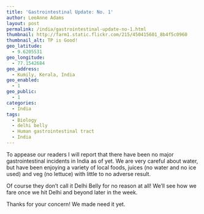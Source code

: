 ```yaml
---
title: 'Gastrointestinal Update: No. 1'
author: LeeAnne Adams
layout: post
permalink: /india/gastrointestinal-update-no-1.html
thumbnail: http://farm1.static.flickr.com/215/450415601_8b4f5c0960
thumbnail_alt: TP is Good!
geo_latitude:
  - 9.6205531
geo_longitude:
  - 77.1542684
geo_address:
  - Kumily, Kerala, India
geo_enabled:
  - 1
geo_public:
  - 1
categories:
  - India
tags:
  - Biology
  - delhi belly
  - Human gastrointestinal tract
  - India
---
```

To appease our readers I will report that there have been no major gastrointestinal incidents in India as of yet. We are very careful about water, but have been enjoying a variety of local foods, juices (no water and no ice used) and veg (no lettuce) with little to no adverse result. 

Of course they don&#8217;t call it Delhi Belly for no reason at all! We&#8217;ll see how we fare once we hit Delhi and beyond later in the week.

Thanks for your concern! We made need it yet.